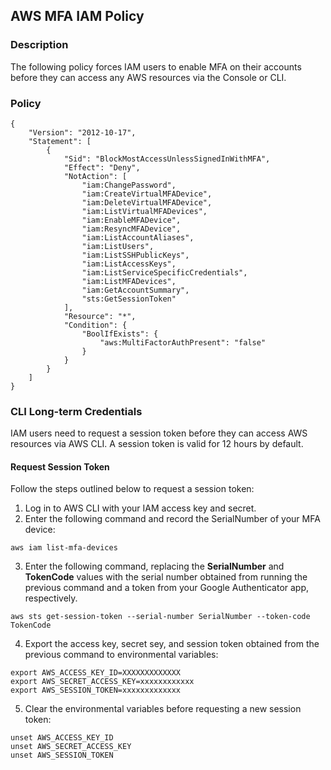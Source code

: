 ## AWS MFA IAM Policy

### Description
The following policy forces IAM users to enable MFA on their accounts before they can access any AWS resources via the Console or CLI.

### Policy
```
{
    "Version": "2012-10-17",
    "Statement": [
        {
            "Sid": "BlockMostAccessUnlessSignedInWithMFA",
            "Effect": "Deny",
            "NotAction": [
                "iam:ChangePassword",
                "iam:CreateVirtualMFADevice",
                "iam:DeleteVirtualMFADevice",
                "iam:ListVirtualMFADevices",
                "iam:EnableMFADevice",
                "iam:ResyncMFADevice",
                "iam:ListAccountAliases",
                "iam:ListUsers",
                "iam:ListSSHPublicKeys",
                "iam:ListAccessKeys",
                "iam:ListServiceSpecificCredentials",
                "iam:ListMFADevices",
                "iam:GetAccountSummary",
                "sts:GetSessionToken"
            ],
            "Resource": "*",
            "Condition": {
                "BoolIfExists": {
                    "aws:MultiFactorAuthPresent": "false"
                }
            }
        }
    ]
}
```

### CLI Long-term Credentials
IAM users need to request a session token before they can access AWS resources via AWS CLI. A session token is valid for 12 hours by default.

#### Request Session Token
Follow the steps outlined below to request a session token:

1. Log in to AWS CLI with your IAM access key and secret.
2. Enter the following command and record the SerialNumber of your MFA device:
```
aws iam list-mfa-devices
```
3. Enter the following command, replacing the **SerialNumber** and **TokenCode** values with the serial number obtained from running the previous command and a token from your Google Authenticator app, respectively. 
```
aws sts get-session-token --serial-number SerialNumber --token-code TokenCode
```
4. Export the access key, secret sey, and session token obtained from the previous command to environmental variables:
```
export AWS_ACCESS_KEY_ID=XXXXXXXXXXXXX
export AWS_SECRET_ACCESS_KEY=xxxxxxxxxxxx
export AWS_SESSION_TOKEN=xxxxxxxxxxxxx
```
5. Clear the environmental variables before requesting a new session token:
```
unset AWS_ACCESS_KEY_ID
unset AWS_SECRET_ACCESS_KEY
unset AWS_SESSION_TOKEN
```
